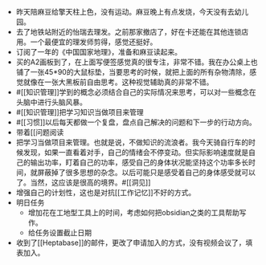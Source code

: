 - 昨天陪麻豆给擎天柱上色，没有运动。麻豆晚上有点发烧，今天没有去幼儿园。
- 去了地铁站附近的怡瑞去理发。之前那家撤店了，好在卡还能在其他连锁店用。一个最便宜的理发师剪得，感觉还挺好。
- 订阅了一年的《中国国家地理》，准备和麻豆读起来。
- 买的A2画板到了，在上面写便签感觉真的很专注，非常不错。我在办公桌上也铺了一张45*90的大鼠标垫，当要思考的时候，就把上面的所有杂物清除，感觉就像在一张大黑板前自由思考。这种视觉辅助真的非常不错。
- #[[知识管理]]学到的概念必须结合自己的实际情况来思考，可以对一些概念在头脑中进行头脑风暴。
- #[[知识管理]]把学习知识当做项目来管理
- #[[习惯]]以后每天都做一个复盘，盘点自己解决的问题和下一步的行动方向。
- 带着[[问题阅读
- 把学习当做项目来管理。也就是说，不做知识的流浪者。我今天骑自行车的时候发现，如果一直看着对手，自己的情绪会不停变动。但实际影响速度就是自己的输出功率，盯着自己的功率，感受自己的身体状况能坚持这个功率多长时间，就屏蔽掉了很多思想的杂念。以后可能只是感受着自己的身体感受就可以了。当然，这应该是很高的境界。#[[洞见]]
- 增强自己的计划性，这也是对抗[[工作记忆]]不好的方式。
- 明日任务
    - 增加花在工地型工具上的时间，考虑如何把obsidian之类的工具帮助写作。
    - 给任务设置截止日期
- 收到了[[Heptabase]]的邮件，更改了申请加入的方式，没有视频会议了，填表加入。
